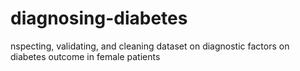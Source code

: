 # diagnosing-diabetes
nspecting, validating, and cleaning dataset on diagnostic factors on diabetes outcome in female patients
